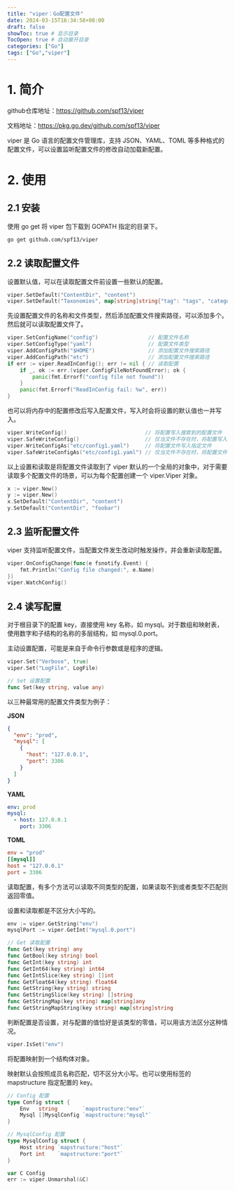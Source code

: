 ```yaml
---
title: "viper：Go配置文件"
date: 2024-03-15T16:34:58+08:00
draft: false
showToc: true # 显示目录
TocOpen: true # 自动展开目录
categories: ["Go"]
tags: ["Go","viper"]
---
```


# 1. 简介

github仓库地址：https://github.com/spf13/viper

文档地址：https://pkg.go.dev/github.com/spf13/viper

viper 是 Go 语言的配置文件管理库，支持 JSON、YAML、TOML 等多种格式的配置文件，可以设置监听配置文件的修改自动加载新配置。

# 2. 使用

## 2.1 安装

使用 go get 将 viper 包下载到 GOPATH 指定的目录下。

```bash
go get github.com/spf13/viper
```

## 2.2 读取配置文件

设置默认值，可以在读取配置文件前设置一些默认的配置。

```go
viper.SetDefault("ContentDir", "content")
viper.SetDefault("Taxonomies", map[string]string{"tag": "tags", "category": "categories"})
```

先设置配置文件的名称和文件类型，然后添加配置文件搜索路径，可以添加多个。然后就可以读取配置文件了。

```go
viper.SetConfigName("config")                // 配置文件名称
viper.SetConfigType("yaml")                  // 配置文件类型
viper.AddConfigPath("$HOME")                 // 添加配置文件搜索路径
viper.AddConfigPath("etc")                   // 添加配置文件搜索路径
if err := viper.ReadInConfig(); err != nil { // 读取配置
	if _, ok := err.(viper.ConfigFileNotFoundError); ok {
		panic(fmt.Errorf("config file not found"))
	}
	panic(fmt.Errorf("ReadInConfig fail: %w", err))
}
```

也可以将内存中的配置修改后写入配置文件，写入时会将设置的默认值也一并写入。

```go
viper.WriteConfig()                         // 将配置写入搜索到的配置文件
viper.SafeWriteConfig()                     // 仅当文件不存在时，将配置写入搜索到的配置文件
viper.WriteConfigAs("etc/config1.yaml")     // 将配置文件写入指定文件
viper.SafeWriteConfigAs("etc/config1.yaml") // 仅当文件不存在时，将配置文件写入指定文件
```

以上设置和读取是将配置文件读取到了 viper 默认的一个全局的对象中，对于需要读取多个配置文件的场景，可以为每个配置创建一个 viper.Viper 对象。

```go
x := viper.New()
y := viper.New()
x.SetDefault("ContentDir", "content")
y.SetDefault("ContentDir", "foobar")
```

## 2.3 监听配置文件

viper 支持监听配置文件，当配置文件发生改动时触发操作，并会重新读取配置。

```go
viper.OnConfigChange(func(e fsnotify.Event) {
	fmt.Println("Config file changed:", e.Name)
})
viper.WatchConfig()
```

## 2.4 读写配置

对于根目录下的配置 key，直接使用 key 名称，如 mysql。对于数组和映射表，使用数字和子结构的名称的多层结构，如 mysql.0.port。

主动设置配置，可能是来自于命令行参数或是程序的逻辑。

```go
viper.Set("Verbose", true)
viper.Set("LogFile", LogFile)

// Set 设置配置
func Set(key string, value any)
```

以三种最常用的配置文件类型为例子：

**JSON**

```json
{
  "env": "prod",
  "mysql": [
    {
      "host": "127.0.0.1",
      "port": 3306
    }
  ]
}
```

**YAML**

```yaml
env: prod
mysql:
  - host: 127.0.0.1
    port: 3306
```

**TOML**

```toml
env = "prod"
[[mysql]]
host = "127.0.0.1"
port = 3306
```

读取配置，有多个方法可以读取不同类型的配置，如果读取不到或者类型不匹配则返回零值。

设置和读取都是不区分大小写的。

```go
env := viper.GetString("env")
mysqlPort := viper.GetInt("mysql.0.port")

// Get 读取配置
func Get(key string) any
func GetBool(key string) bool
func GetInt(key string) int
func GetInt64(key string) int64
func GetIntSlice(key string) []int
func GetFloat64(key string) float64
func GetString(key string) string
func GetStringSlice(key string) []string
func GetStringMap(key string) map[string]any
func GetStringMapString(key string) map[string]string
```

判断配置是否设置，对与配置的值恰好是该类型的零值，可以用该方法区分这种情况。

```go
viper.IsSet("env")
```

将配置映射到一个结构体对象。

映射默认会按照成员名称匹配，切不区分大小写。也可以使用标签的 mapstructure 指定配置的 key。

```go
// Config 配置
type Config struct {
	Env   string        `mapstructure:"env"`
	Mysql []MysqlConfig `mapstructure:"mysql"`
}

// MysqlConfig 配置
type MysqlConfig struct {
	Host string `mapstructure:"host"`
	Port int    `mapstructure:"port"`
}

var C Config
err := viper.Unmarshal(&C)
```

